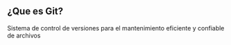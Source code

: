 ## ¿Que es Git?
Sistema de control de versiones para el mantenimiento eficiente y confiable de archivos
